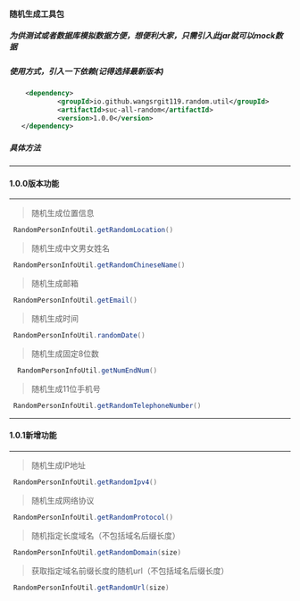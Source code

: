 #### 随机生成工具包
##### 为供测试或者数据库模拟数据方便，想便利大家，只需引入此jar就可以mock数据

##### 使用方式，引入一下依赖(记得选择最新版本)
```xml
    <dependency>
            <groupId>io.github.wangsrgit119.random.util</groupId>
            <artifactId>suc-all-random</artifactId>
            <version>1.0.0</version>
   </dependency>

```
##### 具体方法

----

#### 1.0.0版本功能

----

>随机生成位置信息 

```java
 RandomPersonInfoUtil.getRandomLocation()
```

>随机生成中文男女姓名
```java
 RandomPersonInfoUtil.getRandomChineseName()
```

>随机生成邮箱
```java
 RandomPersonInfoUtil.getEmail()
```

>随机生成时间
```java
 RandomPersonInfoUtil.randomDate()
```

>随机生成固定8位数
```java
  RandomPersonInfoUtil.getNumEndNum()
 ```

>随机生成11位手机号
```java
 RandomPersonInfoUtil.getRandomTelephoneNumber()
```

----

#### 1.0.1新增功能

----

>随机生成IP地址
```java
 RandomPersonInfoUtil.getRandomIpv4()
```

>随机生成网络协议
```java
 RandomPersonInfoUtil.getRandomProtocol()
```

>随机指定长度域名（不包括域名后缀长度）
```java
 RandomPersonInfoUtil.getRandomDomain(size)
```

>获取指定域名前缀长度的随机url（不包括域名后缀长度）
```java
 RandomPersonInfoUtil.getRandomUrl(size)
```